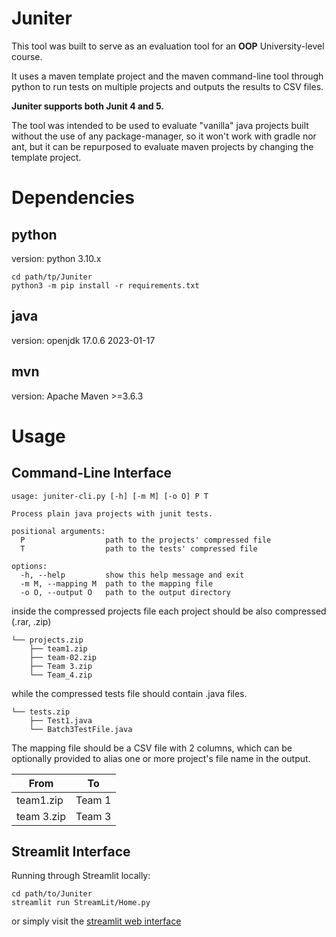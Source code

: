 # Juniter

This tool was built to serve as an evaluation tool for an **OOP** University-level course.

It uses a maven template project and the maven command-line tool through python to run tests on multiple projects and outputs the results to CSV files.

**Juniter supports both Junit 4 and 5.**

The tool was intended to be used to evaluate "vanilla" java projects built without the use of any package-manager, so it won't work with gradle nor ant, but it can be repurposed to evaluate maven projects by changing the template project. 

# Dependencies

## python

version: python 3.10.x

```shell
cd path/tp/Juniter
python3 -m pip install -r requirements.txt
```

## java


version: openjdk 17.0.6 2023-01-17

## mvn

version: Apache Maven >=3.6.3


# Usage

## Command-Line Interface

```shell
usage: juniter-cli.py [-h] [-m M] [-o O] P T

Process plain java projects with junit tests.

positional arguments:
  P                  path to the projects' compressed file
  T                  path to the tests' compressed file

options:
  -h, --help         show this help message and exit
  -m M, --mapping M  path to the mapping file
  -o O, --output O   path to the output directory
```

inside the compressed projects file each project should be also compressed (.rar, .zip)
```
└── projects.zip
    ├── team1.zip
    ├── team-02.zip
    ├── Team 3.zip
    └── Team_4.zip
```

while the compressed tests file should contain .java files.

```
└── tests.zip
    ├── Test1.java
    └── Batch3TestFile.java
```

The mapping file should be a CSV file with 2 columns, which can be optionally provided to alias one or more project's file name in the output.

| From | To |
|---|---|
|team1.zip|Team 1|
|team 3.zip|Team 3|



## Streamlit Interface

Running through Streamlit locally:

```shell
cd path/to/Juniter
streamlit run StreamLit/Home.py
```

or simply visit the [streamlit web interface](juniter.streamlit.app)